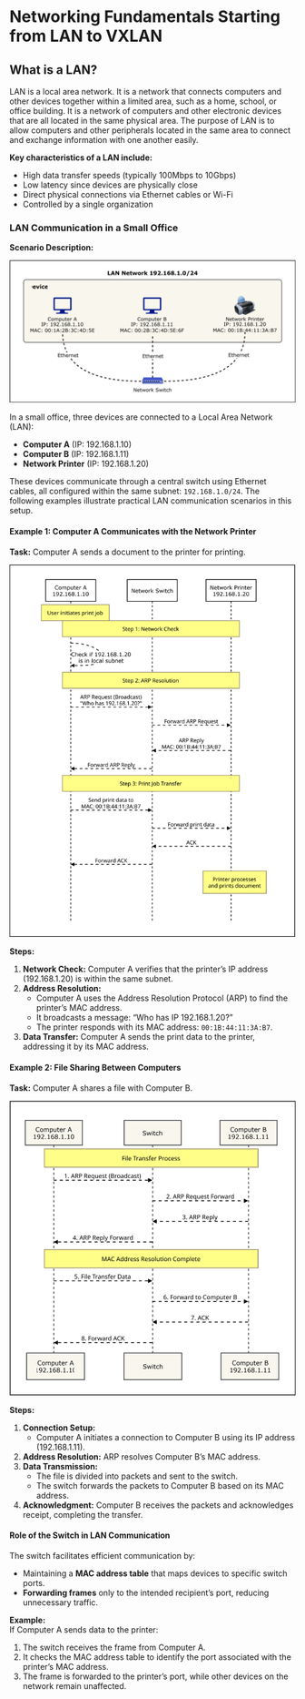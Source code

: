 # Networking Fundamentals Starting from LAN to VXLAN

## What is a LAN?

LAN is a local area network. It is a network that connects computers and other devices together within a limited area, such as a home, school, or office building. It is a network of computers and other electronic devices that are all located in the same physical area. The purpose of LAN is to allow computers and other peripherals located in the same area to connect and exchange information with one another easily.

**Key characteristics of a LAN include:**

- High data transfer speeds (typically 100Mbps to 10Gbps)
- Low latency since devices are physically close
- Direct physical connections via Ethernet cables or Wi-Fi
- Controlled by a single organization

### LAN Communication in a Small Office  

**Scenario Description:** 

![alt text](./images/Lan.svg)

In a small office, three devices are connected to a Local Area Network (LAN):  
- **Computer A** (IP: 192.168.1.10)  
- **Computer B** (IP: 192.168.1.11)  
- **Network Printer** (IP: 192.168.1.20)  

These devices communicate through a central switch using Ethernet cables, all configured within the same subnet: `192.168.1.0/24`. The following examples illustrate practical LAN communication scenarios in this setup.

#### **Example 1: Computer A Communicates with the Network Printer** 

**Task:** Computer A sends a document to the printer for printing. 

![alt text](./images/lan-01.svg)

**Steps:**  
1. **Network Check:** Computer A verifies that the printer’s IP address (192.168.1.20) is within the same subnet.  
2. **Address Resolution:**  
   - Computer A uses the Address Resolution Protocol (ARP) to find the printer’s MAC address.  
   - It broadcasts a message: “Who has IP 192.168.1.20?”  
   - The printer responds with its MAC address: `00:1B:44:11:3A:B7`.  
3. **Data Transfer:** Computer A sends the print data to the printer, addressing it by its MAC address.  

#### **Example 2: File Sharing Between Computers**  

**Task:** Computer A shares a file with Computer B.  

![alt text](./images/lan-02.svg)

**Steps:**  
1. **Connection Setup:**  
   - Computer A initiates a connection to Computer B using its IP address (192.168.1.11).  
2. **Address Resolution:** ARP resolves Computer B’s MAC address.  
3. **Data Transmission:**  
   - The file is divided into packets and sent to the switch.  
   - The switch forwards the packets to Computer B based on its MAC address.  
4. **Acknowledgment:** Computer B receives the packets and acknowledges receipt, completing the transfer.  

#### **Role of the Switch in LAN Communication**  
The switch facilitates efficient communication by:  
- Maintaining a **MAC address table** that maps devices to specific switch ports.  
- **Forwarding frames** only to the intended recipient’s port, reducing unnecessary traffic.  

**Example:**  
If Computer A sends data to the printer:  
1. The switch receives the frame from Computer A.  
2. It checks the MAC address table to identify the port associated with the printer’s MAC address.  
3. The frame is forwarded to the printer’s port, while other devices on the network remain unaffected.  

